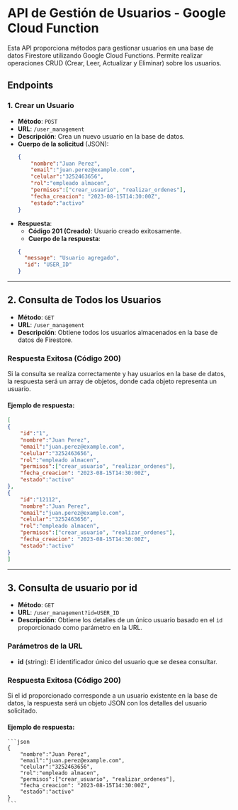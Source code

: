 # API de Gestión de Usuarios - Google Cloud Function

Esta API proporciona métodos para gestionar usuarios en una base de datos Firestore utilizando Google Cloud Functions. Permite realizar operaciones CRUD (Crear, Leer, Actualizar y Eliminar) sobre los usuarios.

## Endpoints

### 1. **Crear un Usuario**
- **Método**: `POST`
- **URL**: `/user_management`
- **Descripción**: Crea un nuevo usuario en la base de datos.
- **Cuerpo de la solicitud** (JSON):
    ```json
    {
        "nombre":"Juan Perez",
        "email":"juan.perez@example.com",
        "celular":"3252463656",
        "rol":"empleado almacen",
        "permisos":["crear_usuario", "realizar_ordenes"],
        "fecha_creacion": "2023-08-15T14:30:00Z",
        "estado":"activo"
    }
    ```
- **Respuesta**:
    - **Código 201 (Creado)**: Usuario creado exitosamente.
    - **Cuerpo de la respuesta**:
    ```json
    {
      "message": "Usuario agregado",
      "id": "USER_ID"
    }
    ```
---

## 2. **Consulta de Todos los Usuarios**
- **Método**: `GET`
- **URL**: `/user_management`
- **Descripción**: Obtiene todos los usuarios almacenados en la base de datos de Firestore.

### Respuesta Exitosa (Código 200)
Si la consulta se realiza correctamente y hay usuarios en la base de datos, la respuesta será un array de objetos, donde cada objeto representa un usuario.

#### Ejemplo de respuesta:

```json
[
{
    "id":"1",
    "nombre":"Juan Perez",
    "email":"juan.perez@example.com",
    "celular":"3252463656",
    "rol":"empleado almacen",
    "permisos":["crear_usuario", "realizar_ordenes"],
    "fecha_creacion": "2023-08-15T14:30:00Z",
    "estado":"activo"
},
{
    "id":"12112",
    "nombre":"Juan Perez",
    "email":"juan.perez@example.com",
    "celular":"3252463656",
    "rol":"empleado almacen",
    "permisos":["crear_usuario", "realizar_ordenes"],
    "fecha_creacion": "2023-08-15T14:30:00Z",
    "estado":"activo"
}
]
```
---
## 3. **Consulta de usuario por id**
- **Método**: `GET`
- **URL**: `/user_management?id=USER_ID`
- **Descripción**: Obtiene los detalles de un único usuario basado en el `id` proporcionado como parámetro en la URL.

### Parámetros de la URL
- **id** (string): El identificador único del usuario que se desea consultar.

### Respuesta Exitosa (Código 200)
Si el id proporcionado corresponde a un usuario existente en la base de datos, la respuesta será un objeto JSON con los detalles del usuario solicitado.

#### Ejemplo de respuesta:

    ```json
    {
        "nombre":"Juan Perez",
        "email":"juan.perez@example.com",
        "celular":"3252463656",
        "rol":"empleado almacen",
        "permisos":["crear_usuario", "realizar_ordenes"],
        "fecha_creacion": "2023-08-15T14:30:00Z",
        "estado":"activo"
    }
    ```

